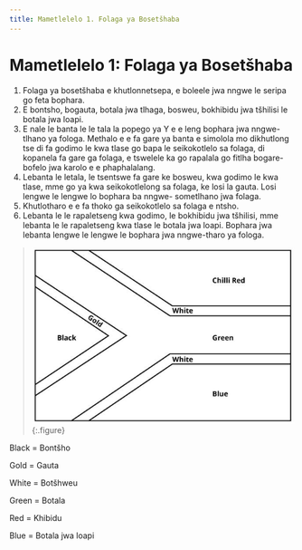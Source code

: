 ```yaml
---
title: Mametlelelo 1. Folaga ya Bosetšhaba
---
```


# Mametlelelo 1: Folaga ya Bosetšhaba

1.	Folaga ya bosetšhaba e khutlonnetsepa, e boleele jwa nngwe le seripa go feta bophara.
2.	E bontsho, bogauta, botala jwa tlhaga, bosweu, bokhibidu jwa tšhilisi le botala jwa loapi.
3.	E nale le banta le le tala la popego ya Y e e leng bophara jwa nngwe-tlhano ya fologa. Methalo e e fa gare ya banta e simolola mo dikhutlong tse di fa godimo le kwa tlase go bapa le seikokotlelo sa folaga, di kopanela fa gare ga folaga, e tswelele ka go rapalala go fitlha bogare-bofelo jwa karolo e e phaphalalang.
4.	Lebanta le letala, le tsentswe fa gare ke bosweu, kwa godimo le kwa tlase, mme go ya kwa seikokotlelong sa folaga, ke losi la gauta. Losi lengwe le lengwe lo bophara ba nngwe- sometlhano jwa folaga.
5.	Khutlotharo e e fa thoko ga seikokotlelo sa folaga e ntsho.
6.	Lebanta le le rapaletseng kwa godimo, le bokhibidu jwa tšhilisi, mme lebanta le le rapaletseng kwa tlase le botala jwa loapi. Bophara jwa lebanta lengwe le lengwe le bophara jwa nngwe-tharo ya fologa.

> ![](images/south-african-flag-diagram-en.jpg)
{:.figure}

Black = Bontšho

Gold = Gauta

White = Botšhweu

Green = Botala

Red = Khibidu

Blue = Botala jwa loapi
